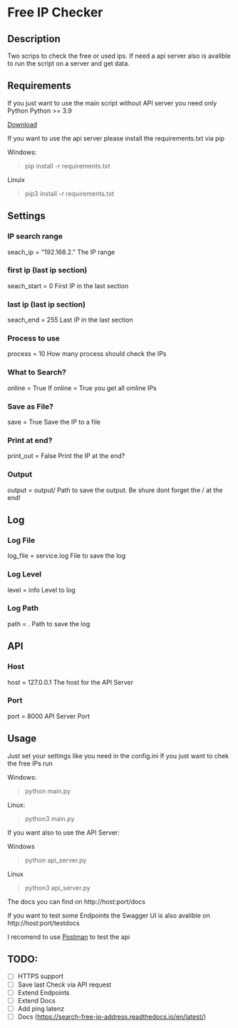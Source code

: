 # Free IP Checker

## Description

Two scrips to check the free or used ips.
If need a api server also is avalible to run the script on a server and get data.

## Requirements

If you just want to use the main script without API server you need only Python
Python >= 3.9

[Download](https://www.python.org/downloads/)

If you want to use the api server please install the requirements.txt via pip

Windows:
> pip install -r requirements.txt

Linuix
> pip3 install -r requirements.txt 

## Settings

### IP search range
seach_ip = "192.168.2."
The IP range
### first ip (last ip section)
seach_start = 0
First IP in the last section
### last ip (last ip section)
seach_end = 255
Last IP in the last section
### Process to use
process = 10
How many process should check the IPs
### What to Search?
online = True
If online = True you get all omline IPs
### Save as File?
save = True
Save the IP to a file
### Print at end?
print_out = False
Print the IP at the end?
### Output
output = output/
Path to save the output. Be shure dont forget the / at the end!

## Log
### Log File
log_file = service.log
File to save the log
### Log Level
level = info
Level to log
### Log Path
path = .
Path to save the log

## API 

### Host
host = 127.0.0.1
The host for the API Server
### Port
port = 8000
API Server Port

## Usage

Just set your settings like you need in the config.ini
If you just want to chek the free IPs run

Windows:
> python main.py

Linux:
> python3 main.py 

If you want also to use the API Server:

Windows
> python api_server.py

Linux
> python3 api_server.py

The docs you can find on http://host:port/docs

If you want to test some Endpoints the Swagger UI is also avalible on http://host:port/testdocs

I recomend to use [Postman](https://www.postman.com/downloads/) to test the api


## TODO:

- [ ] HTTPS support
- [ ] Save last Check via API request
- [ ] Extend Endpoints
- [ ] Extend Docs
- [ ] Add ping latenz
- [ ] Docs (https://search-free-ip-address.readthedocs.io/en/latest/)